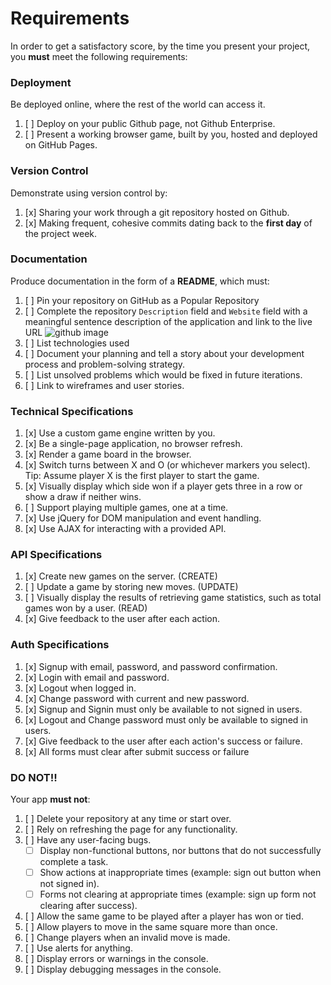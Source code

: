 # Requirements

In order to get a satisfactory score, by the time you present your project, you
**must** meet the following requirements:

### Deployment

Be deployed online, where the rest of the world can access it.

1.  [ ] Deploy on your public Github page, not Github Enterprise.
1.  [ ] Present a working browser game, built by you, hosted and deployed on GitHub Pages.

### Version Control

Demonstrate using version control by:

1.  [x] Sharing your work through a git repository hosted on Github.
1.  [x] Making frequent, cohesive commits dating back to the **first day**
of the project week.

### Documentation

Produce documentation in the form of a **README**, which must:

1.  [ ] Pin your repository on GitHub as a Popular Repository
1.  [ ] Complete the repository `Description` field and `Website` field with a meaningful sentence description of the application and link to the live URL
![github image](https://git.generalassemb.ly/storage/user/3667/files/beae41ae-aaaa-11e7-8867-63958d376a0b)
1.  [ ] List technologies used
1.  [ ] Document your planning and tell a story about your development process and problem-solving strategy.
1.  [ ] List unsolved problems which would be fixed in future iterations.
1.  [ ] Link to wireframes and user stories.

### Technical Specifications

1.  [x] Use a custom game engine written by you.
1.  [x] Be a single-page application, no browser refresh.
1.  [x] Render a game board in the browser.
1.  [x] Switch turns between X and O (or whichever markers you select).  Tip:  Assume player X is the first player to start the game.
1.  [x] Visually display which side won if a player gets three in a row or show a draw if neither wins.
1.  [ ] Support playing multiple games, one at a time.
1.  [x] Use jQuery for DOM manipulation and event handling.
1.  [x] Use AJAX for interacting with a provided API.

### API Specifications

1.  [x] Create new games on the server. (CREATE)
1.  [ ] Update a game by storing new moves. (UPDATE)
1.  [ ] Visually display the results of retrieving game statistics, such as total games won by a user. (READ)
1.  [x] Give feedback to the user after each action.

### Auth Specifications

1.  [x] Signup with email, password, and password confirmation.
1.  [x] Login with email and password.
1.  [x] Logout when logged in.
1.  [x] Change password with current and new password.
1.  [x] Signup and Signin must only be available to not signed in users.
1.  [x] Logout and Change password must only be available to signed in users.
1.  [x] Give feedback to the user after each action's success or failure.
1.  [x] All forms must clear after submit success or failure

### DO NOT!!

Your app **must not**:
1.  [ ] Delete your repository at any time or start over.
1.  [ ] Rely on refreshing the page for any functionality.
1.  [ ] Have any user-facing bugs.
    -  [ ] Display non-functional buttons, nor buttons that do not successfully complete a task.
    -  [ ] Show actions at inappropriate times (example: sign out button when not signed in).
    -  [ ] Forms not clearing at appropriate times (example: sign up form not clearing after success).
1.  [ ] Allow the same game to be played after a player has won or tied.
1.  [ ] Allow players to move in the same square more than once.
1.  [ ] Change players when an invalid move is made.
1.  [ ] Use alerts for anything.
1.  [ ] Display errors or warnings in the console.
1.  [ ] Display debugging messages in the console.
